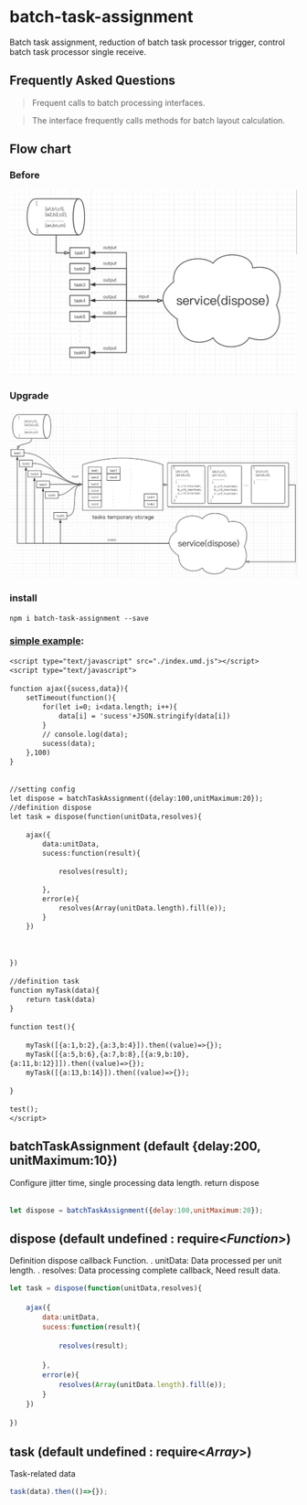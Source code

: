 # batch-task-assignment

Batch task assignment, reduction of batch task processor trigger, control batch task processor single receive.

## Frequently Asked Questions
> Frequent calls to batch processing interfaces.

> The interface frequently calls methods for batch layout calculation.

## Flow chart
### Before
![before](https://github.com/dengbupapapa/batch-task-assignment/blob/master/before.jpg)
### Upgrade
![upgrade](https://github.com/dengbupapapa/batch-task-assignment/blob/master/upgrade.png)

### install
```
npm i batch-task-assignment --save
```

### [simple example](https://github.com/dengbupapapa/batch-task-assignment/blob/master/test.html):

```
<script type="text/javascript" src="./index.umd.js"></script>
<script type="text/javascript">

function ajax({sucess,data}){
    setTimeout(function(){
        for(let i=0; i<data.length; i++){
            data[i] = 'sucess'+JSON.stringify(data[i])
        }
        // console.log(data);
        sucess(data);
    },100)
}


//setting config
let dispose = batchTaskAssignment({delay:100,unitMaximum:20});
//definition dispose
let task = dispose(function(unitData,resolves){

    ajax({
        data:unitData,
        sucess:function(result){

            resolves(result);

        },
        error(e){
            resolves(Array(unitData.length).fill(e));
        }
    })



})

//definition task
function myTask(data){
    return task(data)
}

function test(){

    myTask([{a:1,b:2},{a:3,b:4}]).then((value)=>{});
    myTask([{a:5,b:6},{a:7,b:8},[{a:9,b:10},{a:11,b:12}]]).then((value)=>{});
    myTask([{a:13,b:14}]).then((value)=>{});

}

test();
</script>
```

## batchTaskAssignment (default {delay:200, unitMaximum:10})

Configure jitter time, single processing data length. return dispose

``` js

let dispose = batchTaskAssignment({delay:100,unitMaximum:20});

```

## dispose (default undefined : require<*Function*>)

Definition dispose callback Function.
    . unitData: Data processed per unit length.
    . resolves: Data processing complete callback, Need result data.

``` js
let task = dispose(function(unitData,resolves){

    ajax({
        data:unitData,
        sucess:function(result){

            resolves(result);

        },
        error(e){
            resolves(Array(unitData.length).fill(e));
        }
    })

})
```
## task (default undefined : require<*Array*>)

Task-related data

``` js
task(data).then(()=>{});
```
